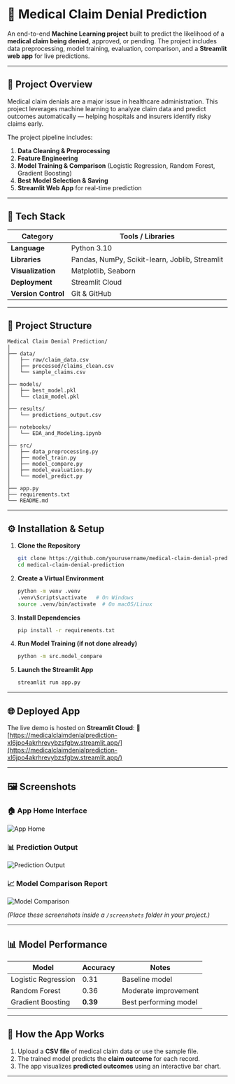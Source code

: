 # 🏥 Medical Claim Denial Prediction

An end-to-end **Machine Learning project** built to predict the likelihood of a **medical claim being denied**, approved, or pending.
The project includes data preprocessing, model training, evaluation, comparison, and a **Streamlit web app** for live predictions.

---

## 📘 Project Overview

Medical claim denials are a major issue in healthcare administration. This project leverages machine learning to analyze claim data and predict outcomes automatically — helping hospitals and insurers identify risky claims early.

The project pipeline includes:

1. **Data Cleaning & Preprocessing**
2. **Feature Engineering**
3. **Model Training & Comparison** (Logistic Regression, Random Forest, Gradient Boosting)
4. **Best Model Selection & Saving**
5. **Streamlit Web App** for real-time prediction

---

## 🧠 Tech Stack

| Category            | Tools / Libraries                              |
| ------------------- | ---------------------------------------------- |
| **Language**        | Python 3.10                                    |
| **Libraries**       | Pandas, NumPy, Scikit-learn, Joblib, Streamlit |
| **Visualization**   | Matplotlib, Seaborn                            |
| **Deployment**      | Streamlit Cloud                                |
| **Version Control** | Git & GitHub                                   |

---

## 📂 Project Structure

```
Medical Claim Denial Prediction/
│
├── data/
│   ├── raw/claim_data.csv
│   ├── processed/claims_clean.csv
│   └── sample_claims.csv
│
├── models/
│   ├── best_model.pkl
│   └── claim_model.pkl
│
├── results/
│   └── predictions_output.csv
│
├── notebooks/
│   └── EDA_and_Modeling.ipynb
│
├── src/
│   ├── data_preprocessing.py
│   ├── model_train.py
│   ├── model_compare.py
│   ├── model_evaluation.py
│   └── model_predict.py
│
├── app.py
├── requirements.txt
└── README.md
```

---

## ⚙️ Installation & Setup

1. **Clone the Repository**

   ```bash
   git clone https://github.com/yourusername/medical-claim-denial-prediction.git
   cd medical-claim-denial-prediction
   ```

2. **Create a Virtual Environment**

   ```bash
   python -m venv .venv
   .venv\Scripts\activate   # On Windows
   source .venv/bin/activate  # On macOS/Linux
   ```

3. **Install Dependencies**

   ```bash
   pip install -r requirements.txt
   ```

4. **Run Model Training (if not done already)**

   ```bash
   python -m src.model_compare
   ```

5. **Launch the Streamlit App**

   ```bash
   streamlit run app.py
   ```

---

## 🌐 Deployed App

The live demo is hosted on **Streamlit Cloud**:
🔗 [https://medicalclaimdenialprediction-xl6jpo4akrhrevybzsfgbw.streamlit.app/](https://medicalclaimdenialprediction-xl6jpo4akrhrevybzsfgbw.streamlit.app/)

---

## 🖼️ Screenshots

### 🏠 App Home Interface

![App Home](screenshots/home.png)

### 📊 Prediction Output

![Prediction Output](screenshots/prediction.png)

### 📈 Model Comparison Report

![Model Comparison](screenshots/model_comparison.png)

*(Place these screenshots inside a `/screenshots` folder in your project.)*

---

## 📊 Model Performance

| Model               | Accuracy | Notes                 |
| ------------------- | -------- | --------------------- |
| Logistic Regression | 0.31     | Baseline model        |
| Random Forest       | 0.36     | Moderate improvement  |
| Gradient Boosting   | **0.39** | Best performing model |

---

## 🧩 How the App Works

1. Upload a **CSV file** of medical claim data or use the sample file.
2. The trained model predicts the **claim outcome** for each record.
3. The app visualizes **predicted outcomes** using an interactive bar chart.

---


